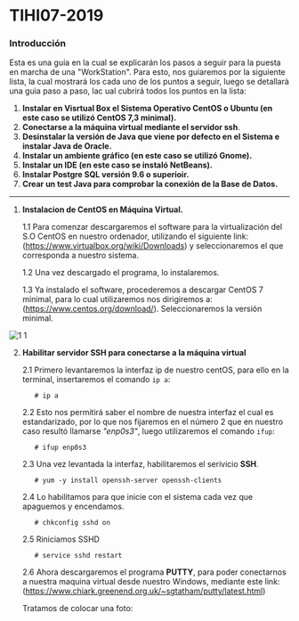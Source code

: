 # TIHI07-2019
### **Introducción**
Esta es una guía en la cual se explicarán los pasos a seguir para la puesta en marcha de una "WorkStation". Para esto, nos guiaremos por la siguiente lista, la cual mostrará los cada uno de los puntos a seguir, luego se detallarà una guìa paso a paso, lac ual cubrirá todos los puntos en la lista:
1. **Instalar en Visrtual Box el Sistema Operativo CentOS o Ubuntu (en este caso se utilizó CentOS 7,3 minimal).**
2. **Conectarse a la máquina virtual mediante el servidor ssh**.
3. **Desinstalar la versión de Java que viene por defecto en el Sistema e instalar Java de Oracle.**
4. **Instalar un ambiente gráfico (en este caso se utilizó Gnome).**
5. **Instalar un IDE (en este caso se instaló NetBeans).**
6. **Instalar Postgre SQL versión 9.6 o superioir.**
7. **Crear un test Java para comprobar la conexión de la Base de Datos.**
--------------------------------------------------------------------------------------------------------------------------------

1. **Instalacion de CentOS en Máquina Virtual.**

   1.1	Para comenzar descargaremos el software para la virtualización del S.O CentOS en nuestro ordenador, utilizando el siguiente link: (https://www.virtualbox.org/wiki/Downloads) y seleccionaremos el que corresponda a nuestro sistema.

   1.2 Una vez descargado el programa, lo instalaremos.

   1.3 Ya instalado el software, procederemos a descargar CentOS 7 minimal, para lo cual utilizaremos nos dirigiremos a: (https://www.centos.org/download/). Seleccionaremos la versión minimal.

![1 1](https://user-images.githubusercontent.com/48935510/56478835-f543db80-647f-11e9-927f-6b3dfda776de.jpg)


2. **Habilitar servidor SSH para conectarse a la máquina virtual**

   2.1 Primero levantaremos la interfaz ip de nuestro centOS, para ello en la terminal, insertaremos el comando `ip a`:
    
          # ip a
   2.2 Esto nos permitirá saber el nombre de nuestra interfaz el cual es estandarizado, por lo que nos fijaremos en el número 2 que en nuestro caso resultó llamarse *"enp0s3"*, luego utilizaremos el comando `ifup`: 
   
          # ifup enp0s3
          
   2.3 Una vez levantada la interfaz, habilitaremos el serivicio **SSH**.
   
          # yum -y install openssh-server openssh-clients
          
   2.4 Lo habilitamos para que inicie con el sistema cada vez que apaguemos y encendamos.
   
          # chkconfig sshd on
          
   2.5 Riniciamos SSHD
   
          # service sshd restart
   
   2.6 Ahora descargaremos el programa **PUTTY**, para poder conectarnos a nuestra maquina virtual desde nuestro Windows, mediante este link: (https://www.chiark.greenend.org.uk/~sgtatham/putty/latest.html)
   
   
   Tratamos de colocar una foto: 
